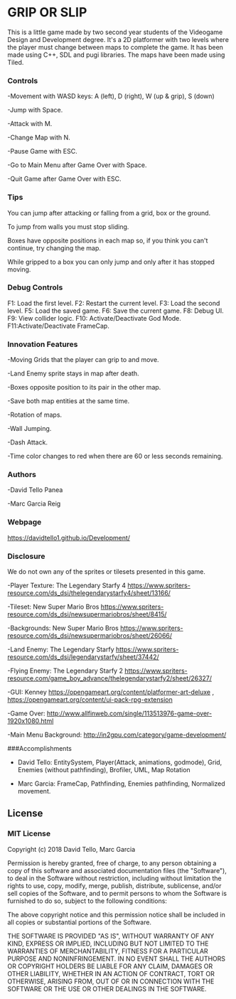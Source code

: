 # GRIP OR SLIP
This is a little game made by two second year students of the Videogame Design and Development degree. It's a 2D platformer with two levels where the player must change between maps to complete the game. It has been made using C++, SDL and pugi libraries. The maps have been made using Tiled.

### Controls
-Movement with WASD keys: A (left), D (right), W (up & grip), S (down)

-Jump with Space.

-Attack with M.

-Change Map with N.

-Pause Game with ESC.

-Go to Main Menu after Game Over with Space.

-Quit Game after Game Over with ESC.

### Tips
You can jump after attacking or falling from a grid, box or the ground.

To jump from walls you must stop sliding.

Boxes have opposite positions in each map so, if you think you can't continue, try changing the map.

While gripped to a box you can only jump and only after it has stopped moving.


### Debug Controls
F1: Load the first level. F2: Restart the current level. F3: Load the second level. F5: Load the saved game. F6: Save the current game. F8: Debug UI. F9: View collider logic. F10: Activate/Deactivate God Mode. F11:Activate/Deactivate FrameCap.


### Innovation Features
-Moving Grids that the player can grip to and move.

-Land Enemy sprite stays in map after death.

-Boxes opposite position to its pair in the other map.

-Save both map entities at the same time.

-Rotation of maps.

-Wall Jumping.

-Dash Attack.

-Time color changes to red when there are 60 or less seconds remaining.


### Authors
-David Tello Panea

-Marc Garcia Reig


### Webpage
https://davidtello1.github.io/Development/


### Disclosure
We do not own any of the sprites or tilesets presented in this game.

-Player Texture: The Legendary Starfy 4 https://www.spriters-resource.com/ds_dsi/thelegendarystarfy4/sheet/13166/

-Tileset: New Super Mario Bros https://www.spriters-resource.com/ds_dsi/newsupermariobros/sheet/8415/

-Backgrounds: New Super Mario Bros https://www.spriters-resource.com/ds_dsi/newsupermariobros/sheet/26066/

-Land Enemy: The Legendary Starfy https://www.spriters-resource.com/ds_dsi/legendarystarfy/sheet/37442/

-Flying Enemy: The Legendary Starfy 2 https://www.spriters-resource.com/game_boy_advance/thelegendarystarfy2/sheet/26327/

-GUI: Kenney https://opengameart.org/content/platformer-art-deluxe , https://opengameart.org/content/ui-pack-rpg-extension

-Game Over: http://www.allfinweb.com/single/113513976-game-over-1920x1080.html

-Main Menu Background: http://in2gpu.com/category/game-development/

###Accomplishments

- David Tello: EntitySystem, Player(Attack, animations, godmode), Grid, Enemies (without pathfinding), Brofiler, UML, Map Rotation

- Marc Garcia: FrameCap, Pathfinding, Enemies pathfinding, Normalized movement.


## License
### MIT License

Copyright (c) 2018 David Tello, Marc Garcia

Permission is hereby granted, free of charge, to any person obtaining a copy
of this software and associated documentation files (the "Software"), to deal
in the Software without restriction, including without limitation the rights
to use, copy, modify, merge, publish, distribute, sublicense, and/or sell
copies of the Software, and to permit persons to whom the Software is
furnished to do so, subject to the following conditions:

The above copyright notice and this permission notice shall be included in all
copies or substantial portions of the Software.

THE SOFTWARE IS PROVIDED "AS IS", WITHOUT WARRANTY OF ANY KIND, EXPRESS OR
IMPLIED, INCLUDING BUT NOT LIMITED TO THE WARRANTIES OF MERCHANTABILITY,
FITNESS FOR A PARTICULAR PURPOSE AND NONINFRINGEMENT. IN NO EVENT SHALL THE
AUTHORS OR COPYRIGHT HOLDERS BE LIABLE FOR ANY CLAIM, DAMAGES OR OTHER
LIABILITY, WHETHER IN AN ACTION OF CONTRACT, TORT OR OTHERWISE, ARISING FROM,
OUT OF OR IN CONNECTION WITH THE SOFTWARE OR THE USE OR OTHER DEALINGS IN THE
SOFTWARE.
